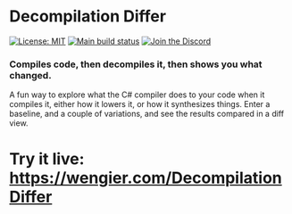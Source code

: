 # Decompilation Differ

[![License: MIT](https://img.shields.io/github/license/davidwengier/DecompilationDiffer?color=blue "License: MIT")](https://choosealicense.com/licenses/mit/)
[![Main build status](https://github.com/davidwengier/DecompilationDiffer/workflows/DeployToGitHubPages/badge.svg "Build status")](https://github.com/davidwengier/DecompilationDiffer/actions?query=workflow%3ADeployToGitHubPages)
[![Join the Discord](https://img.shields.io/discord/709643112636612658?label=Discord "Join the Discord")](https://discord.gg/Yt5B58b)

### Compiles code, then decompiles it, then shows you what changed.

A fun way to explore what the C# compiler does to your code when it compiles it, either how it lowers it, or how it synthesizes things. Enter a baseline, and a couple of variations, and see the results compared in a diff view.

# Try it live: https://wengier.com/DecompilationDiffer